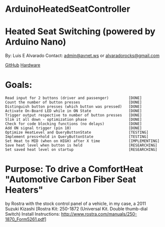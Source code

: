 # ArduinoHeatedSeatController
# Heated Seat Switching (powered by Arduino Nano)
  By: Luis E Alvarado
  Contact: admin@avnet.ws or alvaradorocks@gmail.com
  
  [GitHub](https://github.com/avluis/ArduinoHeatedSeatController)
  [Hardware](https://github.com/avluis/ArduinoHeatedSeatController-Hardware)
  
# Goals:
	Read input for 2 buttons (driver and passenger)			[DONE]
	Count the number of button presses						[DONE]
	Distinguish button presses (which button was pressed)	[DONE]
	Activate On-Board LED while in ON State					[DONE]
	Trigger output respective to number of button presses	[DONE]
	Slim it all down - optimization phase					[DONE]
	Check for code blocking functions (no delays)			[DONE]
	Add ON signal trigger (pin 10)							[DONE]
	Optimize HeatLevel and QueryButtonState					[TESTING]
	Implement press+hold in QueryButtonState				[TESTING]
	Set Heat to MID (when on HIGH) after X time				[IMPLEMENTING]
	Save heat level when button is held						[RESEARCHING]
	Set saved heat level on startup							[RESEARCHING]

# Purpose: To drive a ComfortHeat "Automotive Carbon Fiber Seat Heaters"
  by Rostra with the stock control panel of a vehicle, in my case, a 2011 Suzuki Kizashi
  [Rostra Kit: 250-1872 (Universal Kit. Double thumb-dial Switch)
  Install Instructions: http://www.rostra.com/manuals/250-1870_Form5261.pdf]